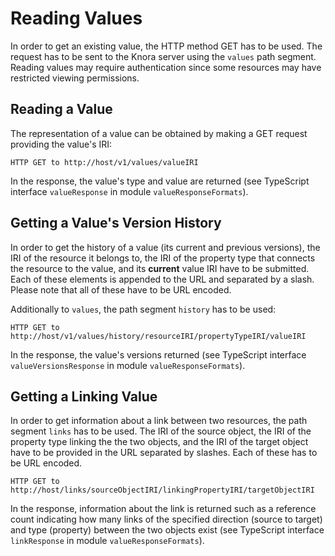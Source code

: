 <!---
Copyright © 2015-2021 the contributors (see Contributors.md).

This file is part of DSP — DaSCH Service Platform.

DSP is free software: you can redistribute it and/or modify
it under the terms of the GNU Affero General Public License as published
by the Free Software Foundation, either version 3 of the License, or
(at your option) any later version.

DSP is distributed in the hope that it will be useful,
but WITHOUT ANY WARRANTY; without even the implied warranty of
MERCHANTABILITY or FITNESS FOR A PARTICULAR PURPOSE.  See the
GNU Affero General Public License for more details.

You should have received a copy of the GNU Affero General Public
License along with DSP. If not, see <http://www.gnu.org/licenses/>.
-->

# Reading Values

In order to get an existing value, the HTTP method GET has to be used. The request has to be sent to the Knora server
using the `values` path segment. Reading values may require authentication since some resources may have restricted
viewing permissions.

## Reading a Value

The representation of a value can be obtained by making a GET request providing the value's IRI:

```
HTTP GET to http://host/v1/values/valueIRI
```

In the response, the value's type and value are returned (see TypeScript interface `valueResponse` in
module `valueResponseFormats`).

## Getting a Value's Version History

In order to get the history of a value (its current and previous versions), the IRI of the resource it belongs to, the
IRI of the property type that connects the resource to the value, and its
**current** value IRI have to be submitted. Each of these elements is appended to the URL and separated by a slash.
Please note that all of these have to be URL encoded.

Additionally to `values`, the path segment `history` has to be used:

```
HTTP GET to http://host/v1/values/history/resourceIRI/propertyTypeIRI/valueIRI
```

In the response, the value's versions returned (see TypeScript interface
`valueVersionsResponse` in module `valueResponseFormats`).

## Getting a Linking Value

In order to get information about a link between two resources, the path segment `links` has to be used. The IRI of the
source object, the IRI of the property type linking the the two objects, and the IRI of the target object have to be
provided in the URL separated by slashes. Each of these has to be URL encoded.

```
HTTP GET to http://host/links/sourceObjectIRI/linkingPropertyIRI/targetObjectIRI
```

In the response, information about the link is returned such as a reference count indicating how many links of the
specified direction
(source to target) and type (property) between the two objects exist
(see TypeScript interface `linkResponse` in module
`valueResponseFormats`).
